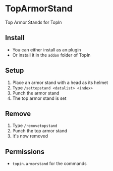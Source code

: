 # TopArmorStand
Top Armor Stands for TopIn
## Install
- You can either install as an plugin
- Or install it in the `addon` folder of TopIn
## Setup
1. Place an armor stand with a head as its helmet
2. Type `/settopstand <datalist> <index>`
3. Punch the armor stand
4. The top armor stand is set
## Remove
1. Type `/removetopstand`
2. Punch the top armor stand
3. It's now removed
## Permissions
* `topin.armorstand` for the commands
